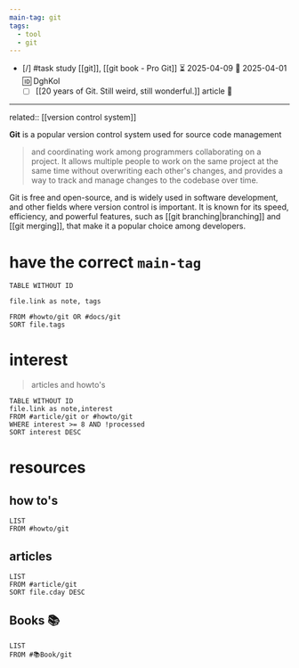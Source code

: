 ```yaml
---
main-tag: git
tags:
  - tool
  - git
---
```

- [/] #task study [[git]], [[git book - Pro Git]] ⏳ 2025-04-09 📅 2025-04-01 🆔 DghKoI
	- [ ] [[20 years of Git. Still weird, still wonderful.]] article 📰
___
related:: [[version control system]]
>
**Git** is a popular version control system used for  source code management
>  and coordinating work among programmers collaborating on a project.
  It allows multiple people to work on the same project at the same time without
 overwriting each other's changes, and provides a way to track and manage
 changes to the codebase over time.

Git is free and open-source, and is widely used in software development, and other fields  where version control is important.
It is known for its speed, efficiency, and powerful features, such as [[git branching|branching]]
  and [[git merging]], that make it a popular choice among developers.

# have the correct `main-tag`

```dataview
TABLE WITHOUT ID

file.link as note, tags

FROM #howto/git OR #docs/git
SORT file.tags
```

# interest
> articles and howto's

```dataview
TABLE WITHOUT ID
file.link as note,interest
FROM #article/git or #howto/git
WHERE interest >= 8 AND !processed
SORT interest DESC
```

# resources

## how to's

```dataview
LIST
FROM #howto/git
```

## articles

```dataview
LIST
FROM #article/git
SORT file.cday DESC
```

## Books 📚

```dataview
LIST
FROM #📚Book/git
```
